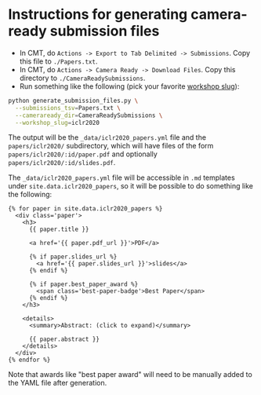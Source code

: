 # Instructions for generating camera-ready submission files

* In CMT, do `Actions -> Export to Tab Delimited -> Submissions`. Copy this file to `./Papers.txt`.
* In CMT, do `Actions -> Camera Ready -> Download Files`. Copy this directory to `./CameraReadySubmissions`.
* Run something like the following (pick your favorite [workshop slug](https://www.sciencemag.org/sites/default/files/styles/article_main_large/public/cc_DSC_1983ph_Gabriella-Luongo_16x9.jpg)):

```bash
python generate_submission_files.py \
  --submissions_tsv=Papers.txt \
  --cameraready_dir=CameraReadySubmissions \
  --workshop_slug=iclr2020
```

The output will be the `_data/iclr2020_papers.yml` file and the `papers/iclr2020/` subdirectory, which will have files of the form `papers/iclr2020/:id/paper.pdf` and optionally `papers/iclr2020/:id/slides.pdf`.

The `_data/iclr2020_papers.yml` file will be accessible in `.md` templates under `site.data.iclr2020_papers`, so it will be possible to do something like the following:

```liquid
{% for paper in site.data.iclr2020_papers %}
  <div class='paper'>
    <h3>
      {{ paper.title }}

      <a href='{{ paper.pdf_url }}'>PDF</a>

      {% if paper.slides_url %}
        <a href='{{ paper.slides_url }}'>slides</a>
      {% endif %}

      {% if paper.best_paper_award %}
        <span class='best-paper-badge'>Best Paper</span>
      {% endif %}
    </h3>

    <details>
      <summary>Abstract: (click to expand)</summary>

      {{ paper.abstract }}
    </details>
  </div>
{% endfor %}
```

Note that awards like "best paper award" will need to be manually added to the YAML file after generation.
